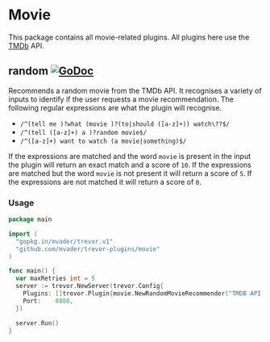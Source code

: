 # Movie

This package contains all movie-related plugins. All plugins here use the [TMDb](http://themoviedb.org) API.

## random [![GoDoc](https://godoc.org/github.com/mvader/trevor-plugins/movie?status.svg)](https://godoc.org/github.com/mvader/trevor-plugins/movie)

Recommends a random movie from the TMDb API.
It recognises a variety of inputs to identify if the user requests a movie recommendation. The following regular expressions are what the plugin will recognise.
* `/^(tell me )?what (movie )?(to|should ([a-z]+)) watch\??$/`
* `/^(tell ([a-z]+) a )?random movie$/`
* `/^([a-z]+) want to watch (a movie|something)$/`

If the expressions are matched and the word `movie` is present in the input the plugin will return an exact match and a score of `10`. If the expressions are matched but the word `movie` is not present it will return a score of `5`.
If the expressions are not matched it will return a score of `0`.

### Usage 

```go
package main

import (
  "gopkg.in/mvader/trevor.v1"
  "github.com/mvader/trevor-plugins/movie"
)

func main() {
  var maxRetries int = 5
  server := trevor.NewServer(trevor.Config{
    Plugins: []trevor.Plugin{movie.NewRandomMovieRecommender("TMDB API KEY", maxRetries)},
    Port:    8888,
  })

  server.Run()
}
